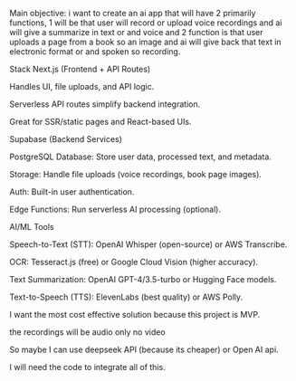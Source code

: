 Main objective: i want to create an ai app that will have 2 primarily functions, 1 will be that user will record or upload voice recordings and ai will give a summarize in text or and voice and 2 function is that user uploads a page from a book so an image and ai will give back that text in electronic format or and spoken so recording.

Stack
Next.js (Frontend + API Routes)

Handles UI, file uploads, and API logic.

Serverless API routes simplify backend integration.

Great for SSR/static pages and React-based UIs.

Supabase (Backend Services)

PostgreSQL Database: Store user data, processed text, and metadata.

Storage: Handle file uploads (voice recordings, book page images).

Auth: Built-in user authentication.

Edge Functions: Run serverless AI processing (optional).

AI/ML Tools

Speech-to-Text (STT): OpenAI Whisper (open-source) or AWS Transcribe.

OCR: Tesseract.js (free) or Google Cloud Vision (higher accuracy).

Text Summarization: OpenAI GPT-4/3.5-turbo or Hugging Face models.

Text-to-Speech (TTS): ElevenLabs (best quality) or AWS Polly.

I want the most cost effective solution because this project is MVP.

the recordings will be audio only no video

So maybe I can use deepseek API (because its cheaper) or Open AI api.

I will need the code to integrate all of this.